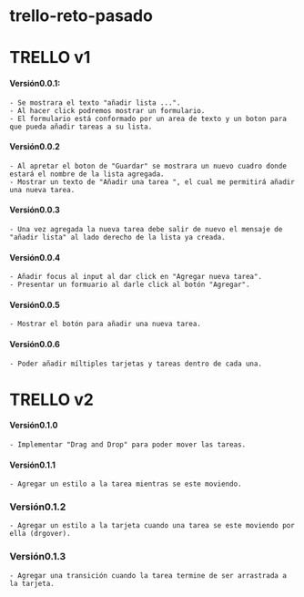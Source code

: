 # trello-reto-pasado

# TRELLO v1

#### Versión0.0.1:
	- Se mostrara el texto "añadir lista ...".
	- Al hacer click podremos mostrar un formulario.
	- El formulario está conformado por un area de texto y un boton para que pueda añadir tareas a su lista.

#### Versión0.0.2
	- Al apretar el boton de "Guardar" se mostrara un nuevo cuadro donde estará el nombre de la lista agregada.
	- Mostrar un texto de "Añadir una tarea ", el cual me permitirá añadir una nueva tarea.

#### Versión0.0.3
	- Una vez agregada la nueva tarea debe salir de nuevo el mensaje de "añadir lista" al lado derecho de la lista ya creada.

#### Versión0.0.4
	- Añadir focus al input al dar click en "Agregar nueva tarea".
	- Presentar un formuario al darle click al botón "Agregar".

#### Versión0.0.5
	- Mostrar el botón para añadir una nueva tarea.

#### Versión0.0.6
	- Poder añadir míltiples tarjetas y tareas dentro de cada una.

# TRELLO v2

#### Versión0.1.0
	- Implementar "Drag and Drop" para poder mover las tareas.

#### Versión0.1.1
	- Agregar un estilo a la tarea mientras se este moviendo.

### Versión0.1.2
	- Agregar un estilo a la tarjeta cuando una tarea se este moviendo por ella (drgover).

### Versión0.1.3
	- Agregar una transición cuando la tarea termine de ser arrastrada a la tarjeta.
